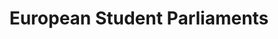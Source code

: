 ---
dateStart: 2014-06-21
dateEnd: 2014-06-21
title: "European Student Parliaments"
venue: "European Student Parliaments"
organizer:
credit:
city: Copenhagen
state:
country: Denmark
pdfLink:
venueImages:
---